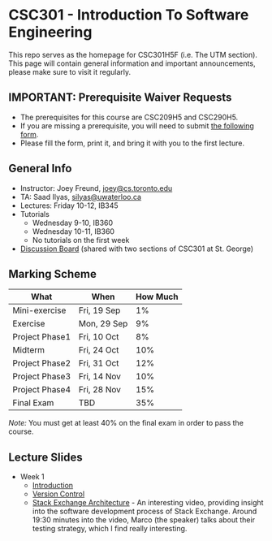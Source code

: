 # CSC301 - Introduction To Software Engineering #

This repo serves as the homepage for CSC301H5F (i.e. The UTM section).
This page will contain general information and important announcements, please make sure to visit it regularly.

## IMPORTANT: Prerequisite Waiver Requests ##

 * The prerequisites for this course are CSC209H5 and CSC290H5.
 * If you are missing a prerequisite, you will need to submit [the following form](http://www.utm.utoronto.ca/math-cs-stats/sites/files/math-cs-stats/public/users/yeyvette/PrereqCoreqForm-20129.pdf).
 * Please fill the form, print it, and bring it with you to the first lecture.

## General Info ##

 
 * Instructor: Joey Freund, joey@cs.toronto.edu
 * TA: Saad Ilyas, silyas@uwaterloo.ca
 * Lectures: Friday 10-12, IB345
 * Tutorials
   * Wednesday 9-10, IB360
   * Wednesday 10-11, IB360
   * No tutorials on the first week
 * [Discussion Board](http://piazza.com/utoronto.ca/fall2014/csc301/) (shared with two sections of CSC301 at St. George)


## Marking Scheme ##

What | When | How Much
--- | --- | ---
Mini-exercise  | Fri, 19 Sep | 1%
Exercise       | Mon, 29 Sep | 9%
Project Phase1 | Fri, 10 Oct | 8% 
Midterm        | Fri, 24 Oct | 10%
Project Phase2 | Fri, 31 Oct | 12%
Project Phase3 | Fri, 14 Nov | 10% 
Project Phase4 | Fri, 28 Nov | 15% 
Final Exam     | TBD         | 35%

*Note:* You must get at least 40% on the final exam in order to pass the course.


## Lecture Slides ##

 * Week 1
   * [Introduction](https://docs.google.com/presentation/d/1GxXrhDkeFBAO_SOWqgMIeQfpNeZdMHIll6R3PJkvBP4/edit?usp=sharing)
   * [Version Control](https://docs.google.com/presentation/d/1TILN1mCvZSlhN_ZSDYvpyCLIB9exEj_8VNRlxaBo8Lk/edit?usp=sharing)
   * [Stack Exchange Architecture](https://www.youtube.com/watch?v=rkVvxgdY9F8) - An interesting video, providing insight into the software development process of Stack Exchange. Around 19:30 minutes into the video, Marco (the speaker) talks about their testing strategy, which I find really interesting.




